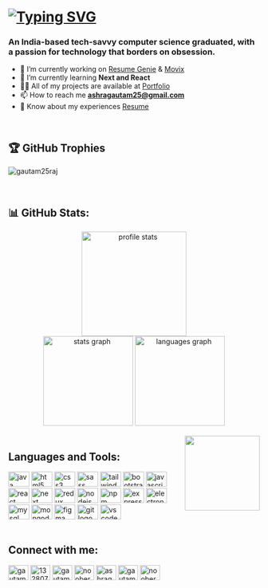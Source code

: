 <h1>
  <a href="https://git.io/typing-svg"><img src="https://readme-typing-svg.demolab.com?font=Fira+Code&size=32&pause=1000&color=FF6E96&width=610&height=80&lines=Hola+%F0%9F%91%8B!+My+name+is+Gautam" alt="Typing SVG" /></a>
</h1>
<h3 align="left">An India-based tech-savvy computer science graduated, with a passion for technology that borders on obsession.</h3>

- 🔭 I’m currently working on [Resume Genie](https://github.com/Gautam25Raj/resume-genie) & [Movix](https://github.com/Gautam25Raj/movix)
- 🌱 I’m currently learning **Next and React**
- 👨‍💻 All of my projects are available at [Portfolio](https://gautam-raj.vercel.app/)
- 📫 How to reach me **ashragautam25@gmail.com**
- 📄 Know about my experiences [Resume](https://drive.google.com/file/d/15lk9dlif1U_2frHx_-zIqkVZPdoA58ct/view?usp=sharing)

<br/>

## 🏆 GitHub Trophies
<p align="left"><img src="https://github-profile-trophy.vercel.app/?username=Gautam25Raj&theme=dracula&no-frame=false&no-bg=true&margin-w=4" alt="gautam25raj" /></p>

<br>

## 📊 GitHub Stats:
<div align="center">
  <img src="https://github-readme-streak-stats.herokuapp.com/?user=Gautam25Raj&theme=dracula&hide_border=false" height="210" alt="profile stats"  />
  <br>
  <img src="https://github-readme-stats.vercel.app/api?username=Gautam25Raj&theme=dracula&hide_border=false&include_all_commits=false&count_private=true" height="180" alt="stats graph"  />
  <img src="https://github-readme-stats.vercel.app/api/top-langs?username=Gautam25Raj&locale=en&hide_title=false&layout=compact&card_width=320&langs_count=5&theme=dracula&hide_border=false" height="180" alt="languages graph"  />
</div>

<br>

<img align="right" height="150" src="https://i.imgflip.com/65efzo.gif"  />

## Languages and Tools:
<div align="left">
  <img src="https://cdn.jsdelivr.net/gh/devicons/devicon/icons/java/java-original.svg" height="30" width="42" alt="java logo"  />
 
  <img src="https://cdn.jsdelivr.net/gh/devicons/devicon/icons/html5/html5-original.svg" height="30" width="42" alt="html5 logo"  />
  
  <img src="https://cdn.jsdelivr.net/gh/devicons/devicon/icons/css3/css3-original.svg" height="30" width="42" alt="css3 logo"  />
  <img src="https://cdn.jsdelivr.net/gh/devicons/devicon/icons/sass/sass-original.svg" height="30" width="42" alt="sass logo"  />
  <img src="https://cdn.jsdelivr.net/gh/devicons/devicon/icons/tailwindcss/tailwindcss-plain.svg" height="30" width="42" alt="tailwindcss logo"  />
    <img src="https://cdn.jsdelivr.net/gh/devicons/devicon/icons/bootstrap/bootstrap-original.svg" height="30" width="42" alt="bootstrap logo"  />
  
  <img src="https://cdn.jsdelivr.net/gh/devicons/devicon/icons/javascript/javascript-original.svg" height="30" width="42" alt="javascript logo"  />
  <img src="https://cdn.jsdelivr.net/gh/devicons/devicon/icons/react/react-original.svg" height="30" width="42" alt="react logo"  />
  <img src="https://cdn.jsdelivr.net/gh/devicons/devicon/icons/nextjs/nextjs-original.svg" height="30" width="42" alt="next logo"  />
  <img src="https://cdn.jsdelivr.net/gh/devicons/devicon/icons/redux/redux-original.svg" height="30" width="42" alt="redux logo"  />
  <img src="https://cdn.jsdelivr.net/gh/devicons/devicon/icons/nodejs/nodejs-original.svg" height="30" width="42" alt="nodejs logo"  />
  <img src="https://cdn.jsdelivr.net/gh/devicons/devicon/icons/npm/npm-original-wordmark.svg" height="30" width="42" alt="npm logo"  />
  <img src="https://cdn.jsdelivr.net/gh/devicons/devicon/icons/express/express-original.svg" height="30" width="42" alt="express logo"  />
  <img src="https://cdn.jsdelivr.net/gh/devicons/devicon/icons/electron/electron-original.svg" height="30" width="42" alt="electron logo"  />
  
  <img src="https://cdn.jsdelivr.net/gh/devicons/devicon/icons/mysql/mysql-original.svg" height="30" width="42" alt="mysql logo"  />
  <img src="https://cdn.jsdelivr.net/gh/devicons/devicon/icons/mongodb/mongodb-original.svg" height="30" width="42" alt="mongodb logo"  />

  <img src="https://cdn.jsdelivr.net/gh/devicons/devicon/icons/figma/figma-original.svg" height="30" width="42" alt="figma logo"  />
  <img src="https://cdn.jsdelivr.net/gh/devicons/devicon/icons/git/git-original.svg" height="30" width="42" alt="git logo"  />
  <img src="https://cdn.jsdelivr.net/gh/devicons/devicon/icons/vscode/vscode-original.svg" height="30" width="42" alt="vscode logo"  />
</div>

<br>

## Connect with me:
<p align="left">
<a href="https://linkedin.com/in/gautam-raj-3932671a9" target="blank"><img align="center" src="https://raw.githubusercontent.com/rahuldkjain/github-profile-readme-generator/master/src/images/icons/Social/linked-in-alt.svg" alt="gautam-raj-3932671a9" height="30" width="40" /></a>
<a href="https://stackoverflow.com/users/13280732" target="blank"><img align="center" src="https://raw.githubusercontent.com/rahuldkjain/github-profile-readme-generator/master/src/images/icons/Social/stack-overflow.svg" alt="13280732" height="30" width="40" /></a>
<a href="https://www.facebook.com/profile.php?id=100026397667784" target="blank"><img align="center" src="https://raw.githubusercontent.com/rahuldkjain/github-profile-readme-generator/master/src/images/icons/Social/facebook.svg" alt="gautam raj" height="30" width="40" /></a>
<a href="https://instagram.com/nooberboy" target="blank"><img align="center" src="https://raw.githubusercontent.com/rahuldkjain/github-profile-readme-generator/master/src/images/icons/Social/instagram.svg" alt="nooberboy" height="30" width="40" /></a>
<a href="https://www.hackerrank.com/ashragautam25" target="blank"><img align="center" src="https://raw.githubusercontent.com/rahuldkjain/github-profile-readme-generator/master/src/images/icons/Social/hackerrank.svg" alt="ashragautam25" height="30" width="40" /></a>
<a href="https://www.leetcode.com/gautam_raj" target="blank"><img align="center" src="https://raw.githubusercontent.com/rahuldkjain/github-profile-readme-generator/master/src/images/icons/Social/leet-code.svg" alt="gautam_raj" height="30" width="40" /></a>
<a href="https://auth.geeksforgeeks.org/user/nooberboy" target="blank"><img align="center" src="https://raw.githubusercontent.com/rahuldkjain/github-profile-readme-generator/master/src/images/icons/Social/geeks-for-geeks.svg" alt="nooberboy" height="30" width="40" /></a>
</p>

<!-- Proudly created with GPRM ( https://gprm.itsvg.in ) -->

